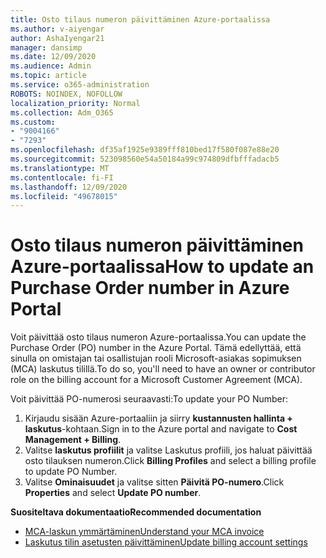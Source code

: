 ```yaml
---
title: Osto tilaus numeron päivittäminen Azure-portaalissa
ms.author: v-aiyengar
author: AshaIyengar21
manager: dansimp
ms.date: 12/09/2020
ms.audience: Admin
ms.topic: article
ms.service: o365-administration
ROBOTS: NOINDEX, NOFOLLOW
localization_priority: Normal
ms.collection: Adm_O365
ms.custom:
- "9004166"
- "7293"
ms.openlocfilehash: df35af1925e9389fff810bed17f580f087e88e20
ms.sourcegitcommit: 523098560e54a50184a99c974809dfbfffadacb5
ms.translationtype: MT
ms.contentlocale: fi-FI
ms.lasthandoff: 12/09/2020
ms.locfileid: "49678015"
---
```

# <a name="how-to-update-an-purchase-order-number-in-azure-portal"></a><span data-ttu-id="46ab5-102">Osto tilaus numeron päivittäminen Azure-portaalissa</span><span class="sxs-lookup"><span data-stu-id="46ab5-102">How to update an Purchase Order number in Azure Portal</span></span>

<span data-ttu-id="46ab5-103">Voit päivittää osto tilaus numeron Azure-portaalissa.</span><span class="sxs-lookup"><span data-stu-id="46ab5-103">You can update the Purchase Order (PO) number in the Azure Portal.</span></span> <span data-ttu-id="46ab5-104">Tämä edellyttää, että sinulla on omistajan tai osallistujan rooli Microsoft-asiakas sopimuksen (MCA) laskutus tilillä.</span><span class="sxs-lookup"><span data-stu-id="46ab5-104">To do so, you'll need to have an owner or contributor role on the billing account for a Microsoft Customer Agreement (MCA).</span></span> 

<span data-ttu-id="46ab5-105">Voit päivittää PO-numerosi seuraavasti:</span><span class="sxs-lookup"><span data-stu-id="46ab5-105">To update your PO Number:</span></span>
1. <span data-ttu-id="46ab5-106">Kirjaudu sisään Azure-portaaliin ja siirry **kustannusten hallinta + laskutus**-kohtaan.</span><span class="sxs-lookup"><span data-stu-id="46ab5-106">Sign in to the Azure portal and navigate to **Cost Management + Billing**.</span></span>
1. <span data-ttu-id="46ab5-107">Valitse **laskutus profiilit** ja valitse Laskutus profiili, jos haluat päivittää osto tilauksen numeron.</span><span class="sxs-lookup"><span data-stu-id="46ab5-107">Click **Billing Profiles** and select a billing profile to update PO Number.</span></span>
1. <span data-ttu-id="46ab5-108">Valitse **Ominaisuudet** ja valitse sitten **Päivitä PO-numero**.</span><span class="sxs-lookup"><span data-stu-id="46ab5-108">Click **Properties** and select **Update PO number**.</span></span> 

<span data-ttu-id="46ab5-109">**Suositeltava dokumentaatio**</span><span class="sxs-lookup"><span data-stu-id="46ab5-109">**Recommended documentation**</span></span>

- [<span data-ttu-id="46ab5-110">MCA-laskun ymmärtäminen</span><span class="sxs-lookup"><span data-stu-id="46ab5-110">Understand your MCA invoice</span></span>](https://docs.microsoft.com/azure/cost-management-billing/understand/mca-understand-your-invoice)
- [<span data-ttu-id="46ab5-111">Laskutus tilin asetusten päivittäminen</span><span class="sxs-lookup"><span data-stu-id="46ab5-111">Update billing account settings</span></span>](https://docs.microsoft.com/microsoft-store/update-microsoft-store-for-business-account-settings)  
